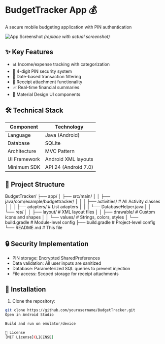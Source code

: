 # BudgetTracker App 💰
A secure mobile budgeting application with PIN authentication

![App Screenshot](https://via.placeholder.com/300x600?text=BudgetTracker+Screenshot) *(replace with actual screenshot)*

## ✨ Key Features
- 📊 Income/expense tracking with categorization
- 🔐 4-digit PIN security system
- 📅 Date-based transaction filtering
- 📸 Receipt attachment functionality
- 📈 Real-time financial summaries
- 🎨 Material Design UI components

## 🛠 Technical Stack
| Component        | Technology           |
|------------------|----------------------|
| Language         | Java (Android)       |
| Database         | SQLite               |
| Architecture     | MVC Pattern          |
| UI Framework     | Android XML layouts  |
| Minimum SDK      | API 24 (Android 7.0) |

## 📂 Project Structure
BudgetTracker/
├── app/
│ ├── src/main/
│ │ ├── java/com/example/budgettracker/
│ │ │ ├── activities/ # All Activity classes
│ │ │ ├── adapters/ # List adapters
│ │ │ └── DatabaseHelper.java
│ │ └── res/
│ │ ├── layout/ # XML layout files
│ │ ├── drawable/ # Custom icons and shapes
│ │ └── values/ # Strings, colors, styles
│ └── build.gradle # Module-level config
├── build.gradle # Project-level config
└── README.md # This file


## 🔒 Security Implementation
- PIN storage: Encrypted SharedPreferences
- Data validation: All user inputs are sanitized
- Database: Parameterized SQL queries to prevent injection
- File access: Scoped storage for receipt attachments

## 🚀 Installation
1. Clone the repository:
```bash
git clone https://github.com/yourusername/BudgetTracker.git
Open in Android Studio

Build and run on emulator/device

📜 License
[MIT License](LICENSE)

